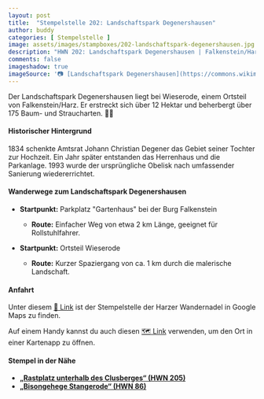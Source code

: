 ```yaml
---
layout: post
title:  "Stempelstelle 202: Landschaftspark Degenershausen"
author: buddy
categories: [ Stempelstelle ]
image: assets/images/stampboxes/202-landschaftspark-degenershausen.jpg
description: "HWN 202: Landschaftspark Degenershausen | Falkenstein/Harz"
comments: false
imageshadow: true
imageSource: '📷 [Landschaftspark Degenershausen](https://commons.wikimedia.org/wiki/File:Landschaftspark_Degenershausen.jpg) von <a href="https://de.wikipedia.org/wiki/User:Hejkal" class="extiw" title="de:User:Hejkal">Hejkal</a> unter Lizenz [CC BY-SA 2.0 de](https://creativecommons.org/licenses/by-sa/2.0/de/deed.en)'
---
```


Der Landschaftspark Degenershausen liegt bei Wieserode, einem Ortsteil von Falkenstein/Harz. Er erstreckt sich über 12 Hektar und beherbergt über 175 Baum- und Straucharten. 🌳🌼

#### Historischer Hintergrund

1834 schenkte Amtsrat Johann Christian Degener das Gebiet seiner Tochter zur Hochzeit. Ein Jahr später entstanden das Herrenhaus und die Parkanlage. 1993 wurde der ursprüngliche Obelisk nach umfassender Sanierung wiedererrichtet. 

#### Wanderwege zum Landschaftspark Degenershausen

- **Startpunkt:** Parkplatz "Gartenhaus" bei der Burg Falkenstein
  - **Route:** Einfacher Weg von etwa 2 km Länge, geeignet für Rollstuhlfahrer.

- **Startpunkt:** Ortsteil Wieserode
  - **Route:** Kurzer Spaziergang von ca. 1 km durch die malerische Landschaft.

#### Anfahrt

Unter diesem [📍 Link](https://www.google.com/maps/dir/?api=1&origin=&destination=51.685556%2C%2011.3075) ist der Stempelstelle der Harzer Wandernadel in Google Maps zu finden.

<div class="android-only">
  Auf einem Handy kannst du auch diesen 
  <a href="geo:51.685556,11.3075">🗺️ Link</a> 
  verwenden, um den Ort in einer Kartenapp zu öffnen.
  <p></p>
</div>

#### Stempel in der Nähe

- [**„Rastplatz unterhalb des Clusberges“ (HWN 205)**](/stempelstelle-205-rastplatz-unterhalb-des-clusberges)
- [**„Bisongehege Stangerode“ (HWN 86)**](/stempelstelle-86-bisongehege)

